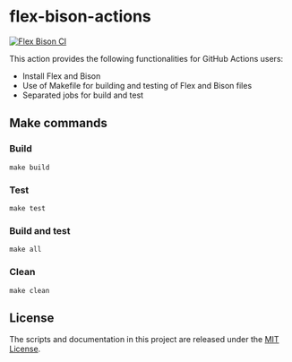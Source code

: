 # flex-bison-actions

[![Flex Bison CI](https://github.com/lcnzg/flex-bison-actions/actions/workflows/flex-bison.yml/badge.svg)](https://github.com/lcnzg/flex-bison-actions/actions/workflows/flex-bison.yml)

This action provides the following functionalities for GitHub Actions users:

- Install Flex and Bison
- Use of Makefile for building and testing of Flex and Bison files
- Separated jobs for build and test

## Make commands
### Build

```
make build
```

### Test

```
make test
```

### Build and test

```
make all
```

### Clean

```
make clean
```

## License

The scripts and documentation in this project are released under the [MIT License](LICENSE).